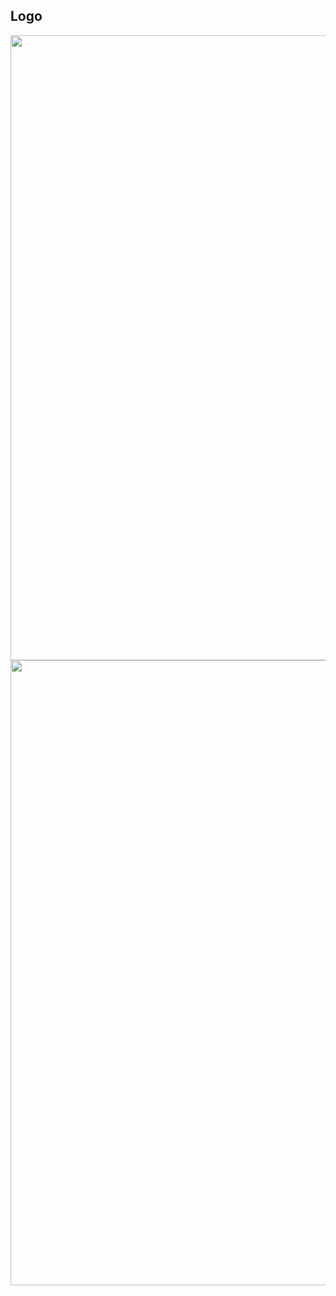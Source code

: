 ## Logo

<img src="https://www.weblife.fr/wp-content/uploads/2016/07/rust-logo.png" style="height: 25vh"/>
<img src="https://rustacean.net/assets/rustacean-flat-happy.svg" style="height: 25vh"/>